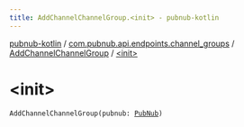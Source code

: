 ```yaml
---
title: AddChannelChannelGroup.<init> - pubnub-kotlin
---
```


[pubnub-kotlin](../../index.html) / [com.pubnub.api.endpoints.channel_groups](../index.html) / [AddChannelChannelGroup](index.html) / [&lt;init&gt;](./-init-.html)

# &lt;init&gt;

`AddChannelChannelGroup(pubnub: `[`PubNub`](../../com.pubnub.api/-pub-nub/index.html)`)`